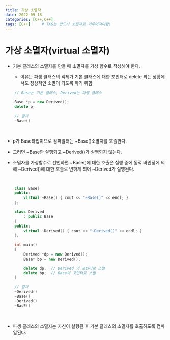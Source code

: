 ```yaml
---
title: 가상 소멸자
date: 2022-09-18
categories: [C++,C++]
tags: [C++]		# TAG는 반드시 소문자로 이루어져야함!
---
```


가상 소멸자(virtual 소멸자)
==============
* 기본 클래스의 소멸자를 만들 때 소멸자를 가상 함수로 작성해야 한다.

  * 이유는 파생 클래스의 객체가 기본 클래스에 대한 포인터로 delete 되는 상황에서도 정상적인 소멸이 되도록 하기 위함

```c++
    // Base는 기본 클래스, Derived는 파생 클래스

    Base *p = new Derived();
    delete p;

    // 결과
    ~Base()
```

<br>

* p가 Base타입이므로 컴파일러는 ~Base()소멸자를 호출한다.

* 그러면 ~Base만 살행되고 ~Derived()가 실행되지 않는다.

* 소멸자를 가상함수로 선언하면 ~Base()에 대한 호출은 실행 중에 동적 바인딩에 의해 ~Derived()에 대한 호출로 변하게 되어 ~Derived가 실행된다.

<br>

```c++
    class Base{
    public:
        virtual ~Base() { cout << "~Base()" << endl; }
    };

    class Derived
        : public Base
    {
    public:
        virtual ~Derived() { cout << "~Derived()" << endl; }
    };
    
    int main()
    {
        Derived *dp = new Derived();
        Base* bp = new Derived();

        delete dp;  // Derived 의 포인터로 소멸
        delete bp;  // Base의 포인터로 소멸
    }

    // 결과
    ~Derived()
    ~Base()
    ~Derived()
    ~BasE()
```

<br>

* 파생 클래스의 소멸자는 자신이 실행된 후 기본 클래스의 소멸자를 호출하도록 컴파일된다.